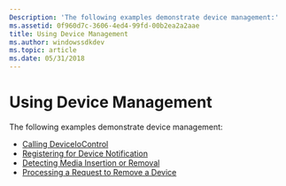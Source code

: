 ```yaml
---
Description: 'The following examples demonstrate device management:'
ms.assetid: 0f960d7c-3606-4ed4-99fd-00b2ea2a2aae
title: Using Device Management
ms.author: windowssdkdev
ms.topic: article
ms.date: 05/31/2018
---
```


# Using Device Management

The following examples demonstrate device management:

-   [Calling DeviceIoControl](calling-deviceiocontrol.md)
-   [Registering for Device Notification](registering-for-device-notification.md)
-   [Detecting Media Insertion or Removal](detecting-media-insertion-or-removal.md)
-   [Processing a Request to Remove a Device](processing-a-request-to-remove-a-device.md)

 

 



